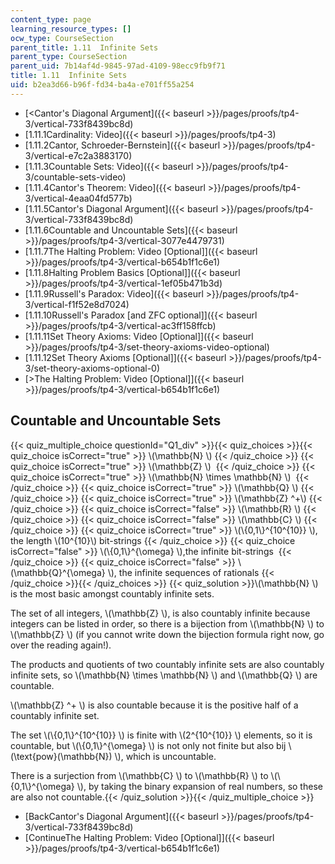 ```yaml
---
content_type: page
learning_resource_types: []
ocw_type: CourseSection
parent_title: 1.11  Infinite Sets
parent_type: CourseSection
parent_uid: 7b14af4d-9845-97ad-4109-98ecc9fb9f71
title: 1.11  Infinite Sets
uid: b2ea3d66-b96f-fd34-ba4a-e701ff55a254
---
```


*   [\<Cantor's Diagonal Argument]({{< baseurl >}}/pages/proofs/tp4-3/vertical-733f8439bc8d)
*   [1.11.1Cardinality: Video]({{< baseurl >}}/pages/proofs/tp4-3)
*   [1.11.2Cantor, Schroeder-Bernstein]({{< baseurl >}}/pages/proofs/tp4-3/vertical-e7c2a3883170)
*   [1.11.3Countable Sets: Video]({{< baseurl >}}/pages/proofs/tp4-3/countable-sets-video)
*   [1.11.4Cantor's Theorem: Video]({{< baseurl >}}/pages/proofs/tp4-3/vertical-4eaa04fd577b)
*   [1.11.5Cantor's Diagonal Argument]({{< baseurl >}}/pages/proofs/tp4-3/vertical-733f8439bc8d)
*   [1.11.6Countable and Uncountable Sets]({{< baseurl >}}/pages/proofs/tp4-3/vertical-3077e4479731)
*   [1.11.7The Halting Problem: Video \[Optional\]]({{< baseurl >}}/pages/proofs/tp4-3/vertical-b654b1f1c6e1)
*   [1.11.8Halting Problem Basics \[Optional\]]({{< baseurl >}}/pages/proofs/tp4-3/vertical-1ef05b471b3d)
*   [1.11.9Russell's Paradox: Video]({{< baseurl >}}/pages/proofs/tp4-3/vertical-f1f52e8d7024)
*   [1.11.10Russell's Paradox \[and ZFC optional\]]({{< baseurl >}}/pages/proofs/tp4-3/vertical-ac3ff158ffcb)
*   [1.11.11Set Theory Axioms: Video \[Optional\]]({{< baseurl >}}/pages/proofs/tp4-3/set-theory-axioms-video-optional)
*   [1.11.12Set Theory Axioms \[Optional\]]({{< baseurl >}}/pages/proofs/tp4-3/set-theory-axioms-optional-0)
*   [\>The Halting Problem: Video \[Optional\]]({{< baseurl >}}/pages/proofs/tp4-3/vertical-b654b1f1c6e1)

Countable and Uncountable Sets
------------------------------

  

{{< quiz_multiple_choice questionId="Q1_div" >}}{{< quiz_choices >}}{{< quiz_choice isCorrect="true" >}}&nbsp;\\(\\mathbb{N} \\)&nbsp;{{< /quiz_choice >}}
{{< quiz_choice isCorrect="true" >}}&nbsp;\\(\\mathbb{Z} \\) &nbsp;{{< /quiz_choice >}}
{{< quiz_choice isCorrect="true" >}}&nbsp;\\(\\mathbb{N} \\times \\mathbb{N} \\) &nbsp;{{< /quiz_choice >}}
{{< quiz_choice isCorrect="true" >}}&nbsp;\\(\\mathbb{Q} \\)&nbsp;{{< /quiz_choice >}}
{{< quiz_choice isCorrect="true" >}}&nbsp;\\(\\mathbb{Z} ^+\\)&nbsp;{{< /quiz_choice >}}
{{< quiz_choice isCorrect="false" >}}&nbsp;\\(\\mathbb{R} \\)&nbsp;{{< /quiz_choice >}}
{{< quiz_choice isCorrect="false" >}}&nbsp;\\(\\mathbb{C} \\)&nbsp;{{< /quiz_choice >}}
{{< quiz_choice isCorrect="true" >}}&nbsp;\\(\\{0,1\\}^{10^{10}} \\), the length \\(10^{10}\\) bit-strings&nbsp;{{< /quiz_choice >}}
{{< quiz_choice isCorrect="false" >}}&nbsp;\\(\\{0,1\\}^{\\omega} \\),the infinite bit-strings &nbsp;{{< /quiz_choice >}}
{{< quiz_choice isCorrect="false" >}}&nbsp;\\(\\mathbb{Q}^{\\omega} \\), the infinite sequences of rationals&nbsp;{{< /quiz_choice >}}{{< /quiz_choices >}}
{{< quiz_solution >}}\\(\\mathbb{N} \\) is the most basic amongst countably infinite sets.

The set of all integers, \\(\\mathbb{Z} \\), is also countably infinite because integers can be listed in order, so there is a bijection from \\(\\mathbb{N} \\) to \\(\\mathbb{Z} \\) (if you cannot write down the bijection formula right now, go over the reading again!).

The products and quotients of two countably infinite sets are also countably infinite sets, so \\(\\mathbb{N} \\times \\mathbb{N} \\) and \\(\\mathbb{Q} \\) are countable.

\\(\\mathbb{Z} ^+ \\) is also countable because it is the positive half of a countably infinite set.

The set \\(\\{0,1\\}^{10^{10}} \\) is finite with \\(2^{10^{10}} \\) elements, so it is countable, but \\(\\{0,1\\}^{\\omega} \\) is not only not finite but also bij \\(\\text{pow}(\\mathbb{N}) \\), which is uncountable.

There is a surjection from \\(\\mathbb{C} \\) to \\(\\mathbb{R} \\) to \\(\\{0,1\\}^{\\omega} \\), by taking the binary expansion of real numbers, so these are also not countable.{{< /quiz_solution >}}{{< /quiz_multiple_choice >}}

*   [BackCantor's Diagonal Argument]({{< baseurl >}}/pages/proofs/tp4-3/vertical-733f8439bc8d)
*   [ContinueThe Halting Problem: Video \[Optional\]]({{< baseurl >}}/pages/proofs/tp4-3/vertical-b654b1f1c6e1)